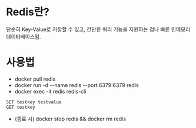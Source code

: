 # Redis란?

단순히 Key-Value로 저장할 수 있고, 간단한 쿼리 기능을 지원하는 겁나 빠른 인메모리 데이터베이스임.

# 사용법

- docker pull redis
- docker run -d --name redis --port 6379:6379 redis
- docker exec -it redis redis-cli

```
SET testkey testvalue
GET testkey
```

- (종료 시) docker stop redis && docker rm redis
